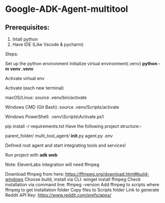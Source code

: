 # Google-ADK-Agent-multitool
## Prerequisites:
1. Intall python
2. Have IDE (Like Vscode & pycharm)
   
Steps:

Set up the python environment
Initialize virtual environment(.venv)
**python -m venv .venv**

Activate virtual env

Activate (each new terminal)

macOS/Linux: source .venv/bin/activate

Windows CMD (Git Bash): source .venv/Scripts/activate

Windows PowerShell: .venv\Scripts\Activate.ps1

pip install -r requirements.txt
Have the following project structure:- 

parent_folder/
    multi_tool_agent/
        __init__.py
        agent.py
        .env
      
Defined root agent and start integrating tools and services!

Run project with **adk web**

Note: ElevenLabs integration will need ffmpeg

Download ffmpeg from here: https://ffmpeg.org/download.html#build-windows
Choose build, install via CLI: winget install ffmpeg
Check installation via command line: ffmpeg -version
Add ffmpeg to scripts
where ffmpeg to get installation folder
Copy files to Scripts folder
Link to generate Reddit API Key: https://www.reddit.com/prefs/apps/

